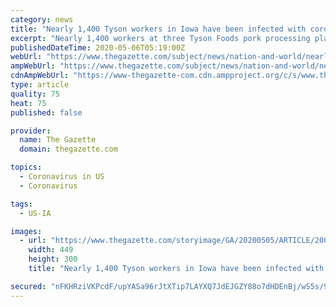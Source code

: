 ```yaml
---
category: news
title: "Nearly 1,400 Tyson workers in Iowa have been infected with coronavirus"
excerpt: "Nearly 1,400 workers at three Tyson Foods pork processing plants in Iowa have tested positive for the coronavirus, the state reported Tuesday."
publishedDateTime: 2020-05-06T05:19:00Z
webUrl: "https://www.thegazette.com/subject/news/nation-and-world/nearly-1400-tyson-workers-in-iowa-have-been-infected-20200505"
ampWebUrl: "https://www.thegazette.com/subject/news/nation-and-world/nearly-1400-tyson-workers-in-iowa-have-been-infected-20200505?template=amphtml"
cdnAmpWebUrl: "https://www-thegazette-com.cdn.ampproject.org/c/s/www.thegazette.com/subject/news/nation-and-world/nearly-1400-tyson-workers-in-iowa-have-been-infected-20200505?template=amphtml"
type: article
quality: 75
heat: 75
published: false

provider:
  name: The Gazette
  domain: thegazette.com

topics:
  - Coronavirus in US
  - Coronavirus

tags:
  - US-IA

images:
  - url: "https://www.thegazette.com/storyimage/GA/20200505/ARTICLE/200509852/AR/0/AR-200509852.jpg&MaxH=300&MaxW=500"
    width: 449
    height: 300
    title: "Nearly 1,400 Tyson workers in Iowa have been infected with coronavirus"

secured: "nFKHRziVKPcdF/upYASa96rJtXTip7LAYXQ7JdEJGZY88o7dHDEnBj/wS5s/9y7gS/nsQsxf8cGs9zFaaAicyVKXbZssvviDdPqG7HdiG+h8/GW9GJEXcmBeQp4j6STtdeqolDbvcSLZYzgyvGsMAPH6fOqR0TWkpOlY41kEig7WPNxEMkHx7caotZCB82BEKsViyYQW0pD/E3Y1cMtyHyFngqeVAMjx7a6r3zkHsOr8bhARt2hP/D6dmgLVfLMw0skV1yYWLcCUFzVfB1WulFQWVqTPkd+WUTauEAeX71erexg+NJ3Uhuys0W8lMLV6PInh8gfBLPN7jUh0DLPAGbfAFtGV+LZiCTTBLZRU/z0+RAN454h3sdw8RR5NtTPPs4OFE28mRoHBqo5oYv7EDTDAMIta7zHDGc1aa4mUHSBih/8E9Q8owNsCDW0JDqPRD9gXPY7JUf2/kRFi2xwP6uASpddOoBfc6NOT/sdhykg=;CwkrNeWggIsdxXfIBJoYfQ=="
---
```


